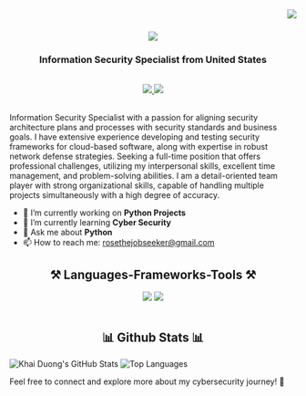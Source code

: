 <img align="right" src="https://visitor-badge.laobi.icu/badge?page_id=RosanaDallien.RosanaDallien" />

<h1 align="center">
    <img src="https://readme-typing-svg.herokuapp.com/?font=Righteous&size=35&center=true&vCenter=true&width=500&height=70&duration=4000&lines=Hi+There!+👋;+I'm+Rosana+Dallien!;" />
</h1>

<h3 align="center">Information Security Specialist from United States</h3>

<br/>

<div align="center"> 
  <a href="#" target="_blank">
    <img src="https://img.shields.io/badge/LinkedIn-0077B5?style=for-the-badge&logo=linkedin&logoColor=white" target="_blank" />
  </a>
  <a href="https://www.thegeekcode.co.uk/" target="_blank">
     <img src="https://img.shields.io/badge/Portfolio-FF5722?style=for-the-badge&logo=todoist&logoColor=white" target="_blank" /> <!-- sqlite, safari, google-chrome are other good icon options -->
  </a>
</div>

<br>


Information Security Specialist with a passion for aligning security architecture plans and processes with security standards and business goals. I have extensive experience developing and testing security frameworks for cloud-based software, along with expertise in robust network defense strategies. Seeking a full-time position that offers professional challenges, utilizing my interpersonal skills, excellent time management, and problem-solving abilities. I am a detail-oriented team player with strong organizational skills, capable of handling multiple projects simultaneously with a high degree of accuracy.

- 🔭 I’m currently working on **Python Projects**
- 🌱 I’m currently learning **Cyber Security**
- 💬 Ask me about **Python**
- 📫 How to reach me: rosethejobseeker@gmail.com
  

<h2 align="center">⚒️ Languages-Frameworks-Tools ⚒️</h2>
<div align="center">
    <img src="https://skillicons.dev/icons?i=vscode,github,bash,php" />
    <img src="https://skillicons.dev/icons?i=python,mysql,javascript,aws,azure" /><br>
</div>

<br/>

<h2 align="center">📊 Github Stats 📊</h2>

![Khai Duong's GitHub Stats](https://github-readme-stats.vercel.app/api?username=RosanaDallien&show_icons=true&theme=radical)
![Top Languages](https://github-readme-stats.vercel.app/api/top-langs/?username=RosanaDallien&show_icons=true&theme=radical)


Feel free to connect and explore more about my cybersecurity journey! 🔐

